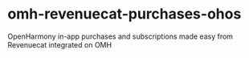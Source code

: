 # omh-revenuecat-purchases-ohos
OpenHarmony in-app purchases and subscriptions made easy from Revenuecat integrated on OMH
